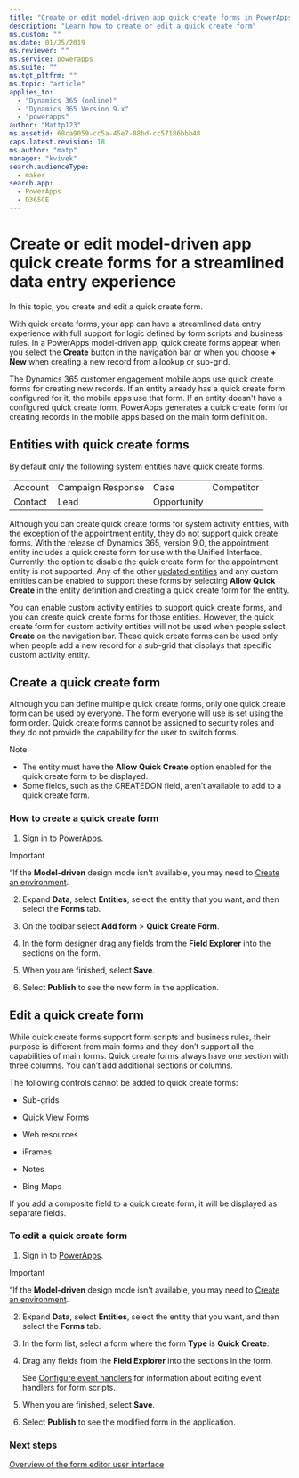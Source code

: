 ```yaml
---
title: "Create or edit model-driven app quick create forms in PowerApps | MicrosoftDocs"
description: "Learn how to create or edit a quick create form"
ms.custom: ""
ms.date: 01/25/2019
ms.reviewer: ""
ms.service: powerapps
ms.suite: ""
ms.tgt_pltfrm: ""
ms.topic: "article"
applies_to: 
  - "Dynamics 365 (online)"
  - "Dynamics 365 Version 9.x"
  - "powerapps"
author: "Mattp123"
ms.assetid: 68ca9059-cc5a-45e7-88bd-cc57186bbb48
caps.latest.revision: 18
ms.author: "matp"
manager: "kvivek"
search.audienceType: 
  - maker
search.app: 
  - PowerApps
  - D365CE
---
```

# Create or edit model-driven app quick create forms for a streamlined data entry experience

In this topic, you create and edit a quick create form.

 With quick create forms, your app can have a streamlined data entry experience with full support for logic defined by form scripts and business rules. In a PowerApps model-driven app, quick create forms appear when you select the **Create** button in the navigation bar or when you choose **+ New** when creating a new record from a lookup or sub-grid.
  
 The Dynamics 365 customer engagement mobile apps use quick create forms for creating new records. If an entity already has a quick create form configured for it, the mobile apps use that form. If an entity doesn't have a configured quick create form, PowerApps generates a quick create form  for creating records in the mobile apps based on the main form definition.  
  
<a name="BKMK_QuickCreateFormEntities"></a>   
## Entities with quick create forms  
 By default only the following system entities have quick create forms.  
  
|||||  
|-|-|-|-|  
|Account|Campaign Response|Case|Competitor|  
|Contact|Lead|Opportunity||  
  
Although you can create quick create forms for system activity entities, with the exception of the appointment entity, they do not support quick create forms. With the release of Dynamics 365, version 9.0, the appointment entity includes a quick create form for use with the Unified Interface. Currently, the option to disable the quick create form for the appointment entity is not supported. Any of the other [updated entities](create-design-forms.md) and any custom entities can be enabled to support these forms by selecting **Allow Quick Create** in the entity definition and creating a quick create form for the entity. 

You can enable custom activity entities to support quick create forms, and you can create quick create forms for those entities. However, the quick create form for custom activity entities will not be used when people select **Create** on the navigation bar. These quick create forms can be used only when people add a new record for a sub-grid that displays that specific custom activity entity.  
  
<a name="BKMK_CreateQuickCreate"></a>   
## Create a quick create form  
 Although you can define multiple quick create forms, only one quick create form can be used by everyone. The form everyone will use is set using the form order. Quick create forms cannot be assigned to security roles and they do not provide the capability for the user to switch forms.  
  
> [!NOTE]
>  - The entity must have the **Allow Quick Create** option enabled for the quick create form to be displayed. 
>  - Some fields, such as the CREATEDON field, aren’t available to add to a quick create form.  
  
### How to create a quick create form  
  
1.  Sign in to [PowerApps](https://web.powerapps.com/?utm_source=padocs&utm_medium=linkinadoc&utm_campaign=referralsfromdoc).


> [!IMPORTANT]
> “If the **Model-driven** design mode isn't available, you may need to [Create an environment](https://docs.microsoft.com/powerapps/administrator/create-environment).     
  
2.  Expand **Data**, select **Entities**, select the entity that you want, and then select the **Forms** tab.  

3.  On the toolbar select **Add form** > **Quick Create Form**.  
  
4.  In the form designer drag any fields from the **Field Explorer** into the sections on the form.  
  
5.  When you are finished, select **Save**.  
  
6.  Select **Publish** to see the new form in the application.  
  
<a name="BKMK_EditQuickCreate"></a>   
## Edit a quick create form  
 While quick create forms support form scripts and business rules, their purpose is different from main forms and they don’t support all the capabilities of main forms. Quick create forms always have one section with three columns. You can’t add additional sections or columns.  
  
 The following controls cannot be added to quick create forms:  
  
-   Sub-grids  
  
-   Quick View Forms  
  
-   Web resources  
  
-   iFrames  
  
-   Notes  
  
-   Bing Maps  
  
If you add a composite field to a quick create form, it will be displayed as separate fields.  
  
### To edit a quick create form  
  
1.  Sign in to [PowerApps](https://web.powerapps.com/?utm_source=padocs&utm_medium=linkinadoc&utm_campaign=referralsfromdoc).  

> [!IMPORTANT]
> “If the **Model-driven** design mode isn't available, you may need to [Create an environment](https://docs.microsoft.com/powerapps/administrator/create-environment).    
  
2. Expand **Data**, select **Entities**, select the entity that you want, and then select the **Forms** tab.    

3. In the form list, select a form where the form **Type** is **Quick Create**.  
  
3.  Drag any fields from the **Field Explorer** into the sections in the form.  
  
     See [Configure event handlers](configure-event-handlers-legacy.md) for information about editing event handlers for form scripts.  
  
4.  When you are finished, select **Save**.  
  
5.  Select **Publish** to see the modified form in the application.  
  
### Next steps  
[Overview of the form editor user interface](form-editor-user-interface-legacy.md)
